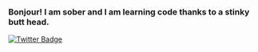 ### Bonjour! I am sober and I am learning code thanks to a stinky butt head.

  


<a href="https://twitter.com/IAMS0BER">
    <img src="https://img.shields.io/badge/Twitter-blue?style=for-the-badge&logo=twitter&logoColor=white" alt="Twitter Badge"/>
  </a>
  
